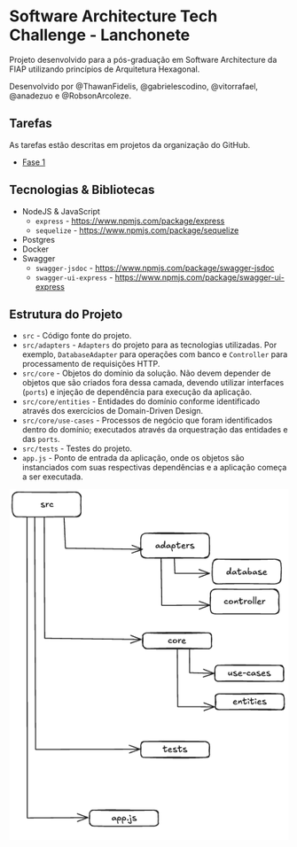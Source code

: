 # Software Architecture Tech Challenge - Lanchonete

Projeto desenvolvido para a pós-graduação em Software Architecture da FIAP utilizando princípios de Arquitetura Hexagonal.

Desenvolvido por @ThawanFidelis, @gabrielescodino, @vitorrafael, @anadezuo e @RobsonArcoleze.

## Tarefas
As tarefas estão descritas em projetos da organização do GitHub.
- [Fase 1](https://github.com/orgs/FIAP-8SOAT-G6/projects/1)

## Tecnologias & Bibliotecas
* NodeJS & JavaScript
  * `express` - https://www.npmjs.com/package/express
  * `sequelize` - https://www.npmjs.com/package/sequelize
* Postgres
* Docker
* Swagger
  * `swagger-jsdoc` - https://www.npmjs.com/package/swagger-jsdoc
  * `swagger-ui-express` - https://www.npmjs.com/package/swagger-ui-express

## Estrutura do Projeto
* `src` - Código fonte do projeto.
* `src/adapters` - `Adapters` do projeto para as tecnologias utilizadas. Por exemplo, `DatabaseAdapter` para operações com banco e `Controller` para processamento de requisições HTTP.
* `src/core` - Objetos do domínio da solução. Não devem depender de objetos que são criados fora dessa camada, devendo utilizar interfaces (`ports`) e injeção de dependência para execução da aplicação.
* `src/core/entities` - Entidades do domínio conforme identificado através dos exercícios de Domain-Driven Design.
* `src/core/use-cases` - Processos de negócio que foram identificados dentro do domínio; executados através da orquestração das entidades e das `ports`.
* `src/tests` - Testes do projeto.
* `app.js` - Ponto de entrada da aplicação, onde os objetos são instanciados com suas respectivas dependências e a aplicação começa a ser executada.

![Estrutura do Projeto](assets/ProjectStructure.png)
